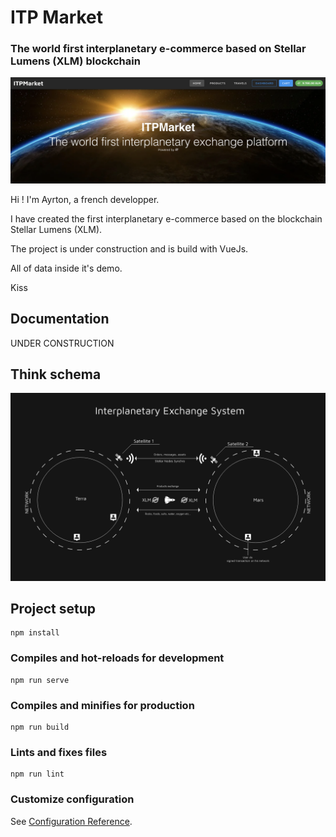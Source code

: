 # ITP Market

### The world first interplanetary e-commerce based on Stellar Lumens (XLM) blockchain

![The world first interplanetary e-commerce based on blockchain](./capture-itp.png)

Hi !
I'm Ayrton, a french developper. 

I have created the first interplanetary e-commerce based on the blockchain Stellar Lumens (XLM).

The project is under construction and is build with VueJs.

All of data inside it's demo.

Kiss

## Documentation

UNDER CONSTRUCTION

## Think schema

![Think schema](./schema.png)

## Project setup
```
npm install
```

### Compiles and hot-reloads for development
```
npm run serve
```

### Compiles and minifies for production
```
npm run build
```

### Lints and fixes files
```
npm run lint
```

### Customize configuration
See [Configuration Reference](https://cli.vuejs.org/config/).
